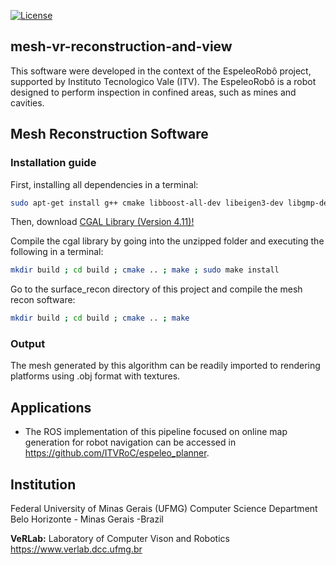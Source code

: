 [![License](https://img.shields.io/badge/license-GPL--3.0-blue.svg)](LICENSE)
## mesh-vr-reconstruction-and-view ##
This software were developed in the context of the EspeleoRobô project, supported by Instituto Tecnologico Vale (ITV). The EspeleoRobô is a robot designed to perform inspection in confined areas, such as mines and cavities.


## Mesh Reconstruction Software

### Installation guide
  First, installing all dependencies in a terminal:
  ```bash
  sudo apt-get install g++ cmake libboost-all-dev libeigen3-dev libgmp-dev libgmpxx4ldbl libmpfr-dev libpng-dev
  ```
  Then, download [CGAL Library (Version 4.11)!](https://github.com/CGAL/cgal/archive/releases/CGAL-4.11.tar.gz) 
  
  Compile the cgal library by going into the unzipped folder and executing the following in a terminal:
 ```bash
 mkdir build ; cd build ; cmake .. ; make ; sudo make install
 ```
 Go to the surface_recon directory of this project and compile the mesh recon software:
```bash
mkdir build ; cd build ; cmake .. ; make
```

### Output
The mesh generated by this algorithm can be readily imported to rendering platforms using .obj format with textures.

## Applications

- The ROS implementation of this pipeline focused on online map generation for robot navigation can be accessed in https://github.com/ITVRoC/espeleo_planner.

## Institution

Federal University of Minas Gerais (UFMG)
Computer Science Department
Belo Horizonte - Minas Gerais -Brazil 

**VeRLab:** Laboratory of Computer Vison and Robotics https://www.verlab.dcc.ufmg.br
  
